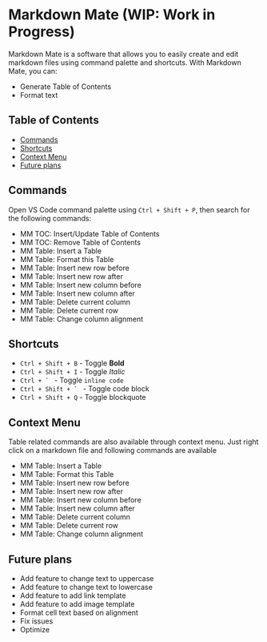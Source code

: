 # Markdown Mate (WIP: Work in Progress)

Markdown Mate is a software that allows you to easily create and edit markdown files using command palette and shortcuts.
With Markdown Mate, you can:

- Generate Table of Contents
- Format text

## Table of Contents <!-- TOC ignore -->

<!-- TOC -->

- [Commands](#commands)
- [Shortcuts](#shortcuts)
- [Context Menu](#context-menu)
- [Future plans](#future-plans)

<!-- /TOC -->

## Commands

Open VS Code command palette using `Ctrl + Shift + P`, then search for the following commands:

- MM TOC: Insert/Update Table of Contents
- MM TOC: Remove Table of Contents
- MM Table: Insert a Table
- MM Table: Format this Table
- MM Table: Insert new row before
- MM Table: Insert new row after
- MM Table: Insert new column before
- MM Table: Insert new column after
- MM Table: Delete current column
- MM Table: Delete current row
- MM Table: Change column alignment

## Shortcuts

- `Ctrl + Shift + B` - Toggle **Bold**
- `Ctrl + Shift + I` - Toggle _Italic_
- `` Ctrl + `  `` - Toggle `inline code`
- `` Ctrl + Shift + `  `` - Toggle code block
- `Ctrl + Shift + Q` - Toggle blockquote

## Context Menu

Table related commands are also available through context menu. Just right click on a markdown file and following commands are available

- MM Table: Insert a Table
- MM Table: Format this Table
- MM Table: Insert new row before
- MM Table: Insert new row after
- MM Table: Insert new column before
- MM Table: Insert new column after
- MM Table: Delete current column
- MM Table: Delete current row
- MM Table: Change column alignment

## Future plans

- Add feature to change text to uppercase
- Add feature to change text to lowercase
- Add feature to add link template
- Add feature to add image template
- Format cell text based on alignment
- Fix issues
- Optimize
